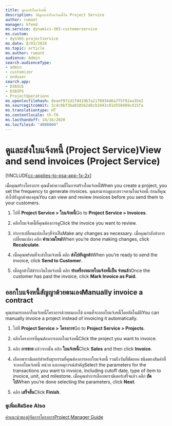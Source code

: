 ```yaml
---
title: ดูและส่งใบแจ้งหนี้
description: วิธีดูและส่งใบแจ้งหนี้ใน Project Service
author: rumant
manager: kfend
ms.service: dynamics-365-customerservice
ms.custom:
- dyn365-projectservice
ms.date: 8/03/2018
ms.topic: article
ms.author: rumant
audience: Admin
search.audienceType:
- admin
- customizer
- enduser
search.app:
- D365CE
- D365PS
- ProjectOperations
ms.openlocfilehash: 8eaef971d1fd419b7a21f0934d6a7f5f92aa35e2
ms.sourcegitcommit: 5c4c9bf3ba018562d6cb3443c01d550489c415fa
ms.translationtype: HT
ms.contentlocale: th-TH
ms.lasthandoff: 10/16/2020
ms.locfileid: "4086004"
---
```

# <a name="view-and-send-invoices-project-service"></a><span data-ttu-id="136df-103">ดูและส่งใบแจ้งหนี้ (Project Service)</span><span class="sxs-lookup"><span data-stu-id="136df-103">View and send invoices (Project Service)</span></span>

[!INCLUDE[cc-applies-to-psa-app-1x-2x](../includes/cc-applies-to-psa-app-1x-2x.md)]

<span data-ttu-id="136df-104">เมื่อคุณสร้างโครงการ คุณตั้งค่าความถี่ในการสร้างใบแจ้งหนี้</span><span class="sxs-lookup"><span data-stu-id="136df-104">When you create a project, you set the frequency to generate invoices.</span></span> <span data-ttu-id="136df-105">คุณสามารถดูและตรวจทานใบแจ้งหนี้ ก่อนที่คุณส่งไปยังลูกค้าของคุณ</span><span class="sxs-lookup"><span data-stu-id="136df-105">You can view and review invoices before you send them to your customers.</span></span>  
  
1.  <span data-ttu-id="136df-106">ไปที่ **Project Service > ใบแจ้งหนี้**</span><span class="sxs-lookup"><span data-stu-id="136df-106">Go to **Project Service > Invoices**.</span></span>  
  
2.  <span data-ttu-id="136df-107">คลิกใบแจ้งหนี้ที่คุณต้องการดู</span><span class="sxs-lookup"><span data-stu-id="136df-107">Click the invoice you want to review.</span></span>  
  
3.  <span data-ttu-id="136df-108">ทำการเปลี่ยนแปลงใดๆที่จำเป็น</span><span class="sxs-lookup"><span data-stu-id="136df-108">Make any changes as necessary.</span></span> <span data-ttu-id="136df-109">เมื่อคุณกำลังทำการเปลี่ยนแปลง คลิก **คำนวณใหม่**</span><span class="sxs-lookup"><span data-stu-id="136df-109">When you’re done making changes, click **Recalculate**.</span></span>  
  
4.  <span data-ttu-id="136df-110">เมื่อคุณพร้อมที่จะส่งใบแจ้งหนี้ คลิก **ส่งไปยังลูกค้า**</span><span class="sxs-lookup"><span data-stu-id="136df-110">When you’re ready to send the invoice, click **Send to Customer**.</span></span>  
  
5.  <span data-ttu-id="136df-111">เมื่อลูกค้าได้ชำระเงินใบแจ้งหนี้ คลิก **ทำเครื่องหมายใบแจ้งหนี้เป็น จ่ายแล้ว**</span><span class="sxs-lookup"><span data-stu-id="136df-111">Once the customer has paid the invoice, click **Mark Invoice as Paid**.</span></span>  
  
## <a name="manually-invoice-a-contract"></a><span data-ttu-id="136df-112">ออกใบแจ้งหนี้สัญญาด้วยตนเอง</span><span class="sxs-lookup"><span data-stu-id="136df-112">Manually invoice a contract</span></span>  
 <span data-ttu-id="136df-113">คุณสามารถออกใบแจ้งหนี้โครงการด้วยตนเองได้ แทนที่จะออกใบแจ้งหนี้โดยอัตโนมัติ</span><span class="sxs-lookup"><span data-stu-id="136df-113">You can manually invoice a project instead of invoicing it automatically.</span></span>  
  
1.  <span data-ttu-id="136df-114">ไปที่ **Project Service > โครงการ**</span><span class="sxs-lookup"><span data-stu-id="136df-114">Go to **Project Service > Projects**.</span></span>  
  
2.  <span data-ttu-id="136df-115">คลิกโครงการที่คุณต้องการออกใบแจ้งหนี้</span><span class="sxs-lookup"><span data-stu-id="136df-115">Click the project you want to invoice.</span></span>  
  
3.  <span data-ttu-id="136df-116">คลิก **การขาย** แล้วจากนั้น คลิก **ใบแจ้งหนี้**</span><span class="sxs-lookup"><span data-stu-id="136df-116">Click **Sales** and then click **Invoice**.</span></span>  
  
4.  <span data-ttu-id="136df-117">เลือกพารามิเตอร์สำหรับธุรกรรมที่คุณต้องการออกใบแจ้งหนี้ รวมถึงวันที่ตัดยอด ชนิดของสินค้าที่จะออกใบแจ้งหนี้ หน่วย และเหตุการณ์สำคัญ</span><span class="sxs-lookup"><span data-stu-id="136df-117">Select the parameters for the transactions you want to invoice, including cutoff date, type of item to invoice, unit, and milestone.</span></span> <span data-ttu-id="136df-118">เมื่อคุณทำการเลือกพารามิเตอร์เสร็จแล้ว คลิก **ถัดไป**</span><span class="sxs-lookup"><span data-stu-id="136df-118">When you’re done selecting the parameters, click **Next**.</span></span>  
  
5.  <span data-ttu-id="136df-119">คลิก **เสร็จสิ้น**</span><span class="sxs-lookup"><span data-stu-id="136df-119">Click **Finish**.</span></span>  
  
### <a name="see-also"></a><span data-ttu-id="136df-120">ดูเพิ่มเติม</span><span class="sxs-lookup"><span data-stu-id="136df-120">See Also</span></span>  
 [<span data-ttu-id="136df-121">คำแนะนำของผู้จัดการโครงการ</span><span class="sxs-lookup"><span data-stu-id="136df-121">Project Manager Guide</span></span>](../psa/project-manager-guide.md)
